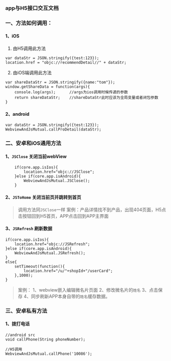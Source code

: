### app与H5接口交互文档

### 一、方法如何调用：
#### 1、iOS
1. 由H5调用此方法
```
var dataStr = JSON.stringify({test:123});
location.href = "objc://recommendDetail//" + dataStr;
```
2. 由iOS端调用此方法
```
var shareDataStr = JSON.stringify({name:"tom"});
window.getShareData = function(args){
	console.log(args);		//args为ios调用时候传递的参数
    return shareDataStr;	//shareDataStr此时应该为全局变量或者闭包参数
}
```

#### 2、android
```
var dataStr = JSON.stringify({test:123});
WebviewAndJsMutual.callProDetail(dataStr);
```


### 二、安卓和iOS通用方法

#### 1、`JSClose`  关闭当前webView
```
	if(core.app.isIos){
        location.href="objc://JSClose";
    }else if(core.app.isAndroid){
        WebviewAndJsMutual.JSClose();
    }
```

#### 2、`JSToHome`  关闭当前页并跳转到首页
> 调用方法同`JSClose`一样
案例：产品详情找不到产品，出现404页面，H5点击按钮回到H5首页，APP点击回到APP主界面
#### 3、`JSRefresh`  刷新数据
```
if(core.app.isIos){
    location.href="objc://JSRefresh";
}else if(core.app.isAndroid){
    WebviewAndJsMutual.JSRefresh();
}
else{
    setTimeout(function(){
        location.href="/u/"+shopId+"/userCard";
    },1000);
}
```
> 案例：
1、webview嵌入编辑微名片页面
2、修改微名片的`姓名`
3、点击保存
4、同步刷新APP本身自带的`姓名`缓存数据。


### 三、安卓私有方法
#### 1、拨打电话
>
```
//android src
void callPhone(String phoneNumber);

//H5调用
WebviewAndJsMutual.callPhone('10086');
```
